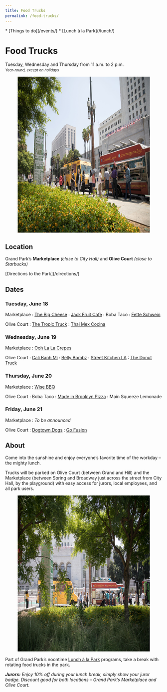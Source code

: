 ```yaml
---
title: Food Trucks
permalink: /food-trucks/
---
```


<nav markdown="1">
* [Things to do](/events/)
* [Lunch à la Park](/lunch/)
</nav>

# Food Trucks

Tuesday, Wednesday and Thursday from <time datetime="11:00">11 a.m.</time> to <time datetime="14:00">2 p.m.</time><br />
_<small>Year-round, except on holidays</small>_


<figure>
  <img src="/uploads/food-trucks-4.jpg" alt="Food Truck" height="500" />
</figure>


## Location

Grand Park’s **Marketplace** _(close to City Hall)_ and **Olive Court** _(close to Starbucks)_

<p class="action" markdown="1">
[Directions to the Park](/directions/)
</p>


## Dates


<!--
Past food trucks are listed here, to make it easy to copy and paste:

: Boba Taco
: [Angry Pig](https://www.yelp.com/biz/angry-pig-los-angeles)
: [Belly Bombz](https://bellybombz.com)
: [Cali Banh Mi](https://www.calibanhmi.com)
: [Chanchos](http://www.chanchostacos.com/menu/main-dishes.htm)
: [Canvas Foods LA](https://www.canvasfoodsla.com/)
: [District Burger](https://www.facebook.com/districtburgerla/)
: [Dogtown Dogs](http://dogtowndog.com)
: [Go Fusion](https://www.facebook.com/Go-Fusion-N-Grill-872969412717755/)
: [Gourmet Genie](http://www.gourmetgenietogo.com/)
: [La Panini Grill](http://www.lapaninigrill.com/)
: [Made in Brooklyn Pizza](http://mibpizza.com)
: Main Squeeze Lemonade
: [Ooh La La Crepes](https://www.yelp.com/biz/oooh-lala-crepes-gourmet-food-truck-san-fernando)
: [Street Kitchen LA](http://www.streetkitchenla.com/)
: [The Donut Truck](https://www.facebook.com/ladonuttruck/)
: [The Tropic Truck](http://www.thetropictruck.com/)
: [Wise BBQ](https://wisebarbecue.com)
-->


### Tuesday, June 18

Marketplace
: [The Big Cheese](http://bigcheesesocal.com)
: [Jack Fruit Cafe](https://jackfruitcafe.com)
: Boba Taco
: [Fette Schwein](http://www.fettes-schwein.com)

Olive Court
: [The Tropic Truck](http://www.thetropictruck.com)
: [Thai Mex Cocina](https://www.instagram.com/thaimexcocina/?hl=en)


### Wednesday, June 19

Marketplace
: [Ooh La La Crepes](https://www.yelp.com/biz/oooh-lala-crepes-gourmet-food-truck-san-fernando)

Olive Court
: [Cali Banh Mi](https://www.calibanhmi.com)
: [Belly Bombz](https://bellybombz.com)
: [Street Kitchen LA](http://www.streetkitchenla.com)
: [The Donut Truck](https://www.facebook.com/ladonuttruck/)


### Thursday, June 20

Marketplace
: [Wise BBQ](https://wisebarbecue.com)

Olive Court
: Boba Taco
: [Made in Brooklyn Pizza](http://mibpizza.com)
: Main Squeeze Lemonade


### Friday, June 21

Marketplace
: _To be announced_

Olive Court
: [Dogtown Dogs](http://dogtowndog.com)
: [Go Fusion](https://roaminghunger.com/go-fusion-n-grill/)


## About

Come into the sunshine and enjoy everyone’s favorite time of the workday – the mighty lunch.

Trucks will be parked on Olive Court (between Grand and Hill) and the Marketplace (between Spring and Broadway just across the street from City Hall, by the playground) with easy access for jurors, local employees, and all park users.

<figure>
  <img src="/uploads/food-trucks-3.jpg" alt="Food Truck" height="500" />
</figure>

Part of Grand Park’s noontime [Lunch à la Park](/lunch/) programs, take a break with rotating food trucks in the park.

_**Jurors:** Enjoy 10% off during your lunch break, simply show your juror badge. Discount good for both locations – Grand Park’s Marketplace and Olive Court._


